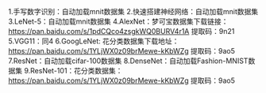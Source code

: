 
1.手写数字识别：自动加载mnit数据集
2.快速搭建神经网络：自动加载mnit数据集
3.LeNet-5：自动加载mnit数据集
4.AlexNet：梦可宝数据集下载链接：https://pan.baidu.com/s/1pdCQco4zsgkWQ0BURV4r1A 提取码：9n21
5.VGG11：同4
6.GoogLeNet: 花分类数据集下载地址：https://pan.baidu.com/s/1YLjWX0z09brMewe-kKbWZg 提取码：9ao5
7.ResNet：自动加载cifar-100数据集
8.DenseNet：自动加载Fashion-MNIST数据集
9.ResNet-101：花分类数据集：https://pan.baidu.com/s/1YLjWX0z09brMewe-kKbWZg 提取码：9ao5